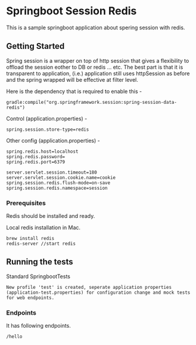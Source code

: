 # Springboot Session Redis

This is a sample springboot application about spering session with redis.

## Getting Started

Spring session is a wrapper on top of http session that gives a flexibility to offload the session eother to DB or redis ... etc. The best part is that it is transparent to application, (i.e.) application still uses httpSession as before and the spring wrapped will be effective at filter level.

Here is the dependency that is required to enable this -
```
gradle:compile("org.springframework.session:spring-session-data-redis")
```

Control (application.properties) -
```
spring.session.store-type=redis
```

Other config (application.properties) -
```
spring.redis.host=localhost
spring.redis.password=
spring.redis.port=6379

server.servlet.session.timeout=180
server.servlet.session.cookie.name=cookie
spring.session.redis.flush-mode=on-save
spring.session.redis.namespace=session
```

### Prerequisites

Redis should be installed and ready.

Local redis installation in Mac.
```
brew install redis
redis-server //start redis
```

## Running the tests

Standard SpringbootTests
```
New profile 'test' is created, seperate application properties (application-test.properties) for configuration change and mock tests for web endpoints.
```

### Endpoints

It has following endpoints.

```
/hello
```